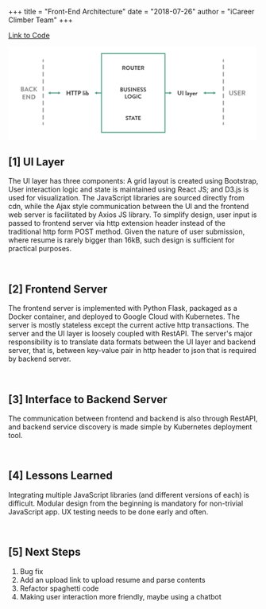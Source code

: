 +++
title = "Front-End Architecture"
date = "2018-07-26"
author = "iCareer Climber Team"
+++

<a href="https://github.com/icareerclimber/career-skills-capstone/tree/master/ui" target="_blank">Link to Code</a>

<img src="https://raw.githubusercontent.com/icareerclimber/source-code/master/content/howitworks/images_folder/frontend.png" width="500">

</br>

## [1] UI Layer
The UI layer has three components: A grid layout is created using Bootstrap, User interaction logic and state is maintained using React JS; and D3.js is used for visualization. The JavaScript libraries are sourced directly from cdn, while the Ajax style communication between the UI and the frontend web server is facilitated by Axios JS library. To simplify design, user input is passed to frontend server via http extension header instead of the traditional http form POST method. Given the nature of user submission, where resume is rarely bigger than 16kB, such design is sufficient for practical purposes.

</br>

## [2] Frontend Server
The frontend server is implemented with Python Flask, packaged as a Docker container, and deployed to Google Cloud with Kubernetes. The server is mostly stateless except the current active http transactions. The server and the UI layer is loosely coupled with RestAPI. The server's major responsibility is to translate data formats between the UI layer and backend server, that is, between key-value pair in http header to json that is required by backend server.

</br>

## [3] Interface to Backend Server
The communication between frontend and backend is also through RestAPI, and backend service discovery is made simple by Kubernetes deployment tool.

</br>

## [4] Lessons Learned
Integrating multiple JavaScript libraries (and different versions of each) is difficult.
Modular design from the beginning is mandatory for non-trivial JavaScript app.
UX testing needs to be done early and often.

</br>

## [5] Next Steps
1. Bug fix
2. Add an upload link to upload resume and parse contents
3. Refactor spaghetti code
4. Making user interaction more friendly, maybe using a chatbot
